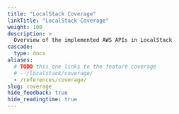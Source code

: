 ```yaml
---
title: "LocalStack Coverage"
linkTitle: "LocalStack Coverage"
weight: 100
description: >
  Overview of the implemented AWS APIs in LocalStack
cascade:
  type: docs
aliases:
  # TODO this one links to the feature coverage 
  # - /localstack/coverage/
  - /references/coverage/
slug: coverage
hide_feedback: true
hide_readingtime: true
---
```


<!-- this div is used as a reference point of where to apply custom style to the list of subcontent -->
<div id="tutorial-page"></div>
